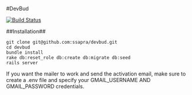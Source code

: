 #DevBud

[![Build Status](https://travis-ci.org/ssapra/devbud.svg)](https://travis-ci.org/ssapra/devbud)


##Installation##
```
git clone git@github.com:ssapra/devbud.git
cd devbud
bundle install
rake db:reset_role db:create db:migrate db:seed
rails server
```

If you want the mailer to work and send the activation email, make sure to create a .env file and specify your GMAIL_USERNAME AND GMAIL_PASSWORD credentials.
